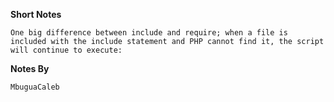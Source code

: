 **Short Notes**

```
One big difference between include and require; when a file is included with the include statement and PHP cannot find it, the script will continue to execute:

```

**Notes By**

```
MbuguaCaleb

```
